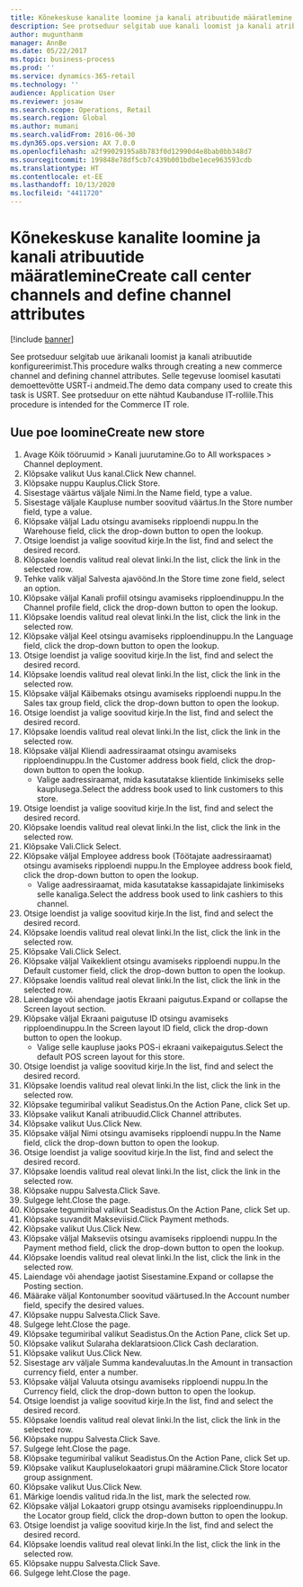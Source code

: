 ```yaml
---
title: Kõnekeskuse kanalite loomine ja kanali atribuutide määratlemine
description: See protseduur selgitab uue kanali loomist ja kanali atribuutide määratlemist.
author: mugunthanm
manager: AnnBe
ms.date: 05/22/2017
ms.topic: business-process
ms.prod: ''
ms.service: dynamics-365-retail
ms.technology: ''
audience: Application User
ms.reviewer: josaw
ms.search.scope: Operations, Retail
ms.search.region: Global
ms.author: mumani
ms.search.validFrom: 2016-06-30
ms.dyn365.ops.version: AX 7.0.0
ms.openlocfilehash: a2f99029195a8b783f0d12990d4e8bab0bb348d7
ms.sourcegitcommit: 199848e78df5cb7c439b001bdbe1ece963593cdb
ms.translationtype: HT
ms.contentlocale: et-EE
ms.lasthandoff: 10/13/2020
ms.locfileid: "4411720"
---
```

# <a name="create-call-center-channels-and-define-channel-attributes"></a><span data-ttu-id="d52df-103">Kõnekeskuse kanalite loomine ja kanali atribuutide määratlemine</span><span class="sxs-lookup"><span data-stu-id="d52df-103">Create call center channels and define channel attributes</span></span>

[!include [banner](../includes/banner.md)]

<span data-ttu-id="d52df-104">See protseduur selgitab uue ärikanali loomist ja kanali atribuutide konfigureerimist.</span><span class="sxs-lookup"><span data-stu-id="d52df-104">This procedure walks through creating a new commerce channel and defining channel attributes.</span></span> <span data-ttu-id="d52df-105">Selle tegevuse loomisel kasutati demoettevõtte USRT-i andmeid.</span><span class="sxs-lookup"><span data-stu-id="d52df-105">The demo data company used to create this task is USRT.</span></span> <span data-ttu-id="d52df-106">See protseduur on ette nähtud Kaubanduse IT-rollile.</span><span class="sxs-lookup"><span data-stu-id="d52df-106">This procedure is intended for the Commerce IT role.</span></span>


## <a name="create-new-store"></a><span data-ttu-id="d52df-107">Uue poe loomine</span><span class="sxs-lookup"><span data-stu-id="d52df-107">Create new store</span></span>
1. <span data-ttu-id="d52df-108">Avage Kõik tööruumid > Kanali juurutamine.</span><span class="sxs-lookup"><span data-stu-id="d52df-108">Go to All workspaces > Channel deployment.</span></span>
2. <span data-ttu-id="d52df-109">Klõpsake valikut Uus kanal.</span><span class="sxs-lookup"><span data-stu-id="d52df-109">Click New channel.</span></span>
3. <span data-ttu-id="d52df-110">Klõpsake nuppu Kauplus.</span><span class="sxs-lookup"><span data-stu-id="d52df-110">Click Store.</span></span>
4. <span data-ttu-id="d52df-111">Sisestage väärtus väljale Nimi.</span><span class="sxs-lookup"><span data-stu-id="d52df-111">In the Name field, type a value.</span></span>
5. <span data-ttu-id="d52df-112">Sisestage väljale Kaupluse number soovitud väärtus.</span><span class="sxs-lookup"><span data-stu-id="d52df-112">In the Store number field, type a value.</span></span>
6. <span data-ttu-id="d52df-113">Klõpsake väljal Ladu otsingu avamiseks ripploendi nuppu.</span><span class="sxs-lookup"><span data-stu-id="d52df-113">In the Warehouse field, click the drop-down button to open the lookup.</span></span>
7. <span data-ttu-id="d52df-114">Otsige loendist ja valige soovitud kirje.</span><span class="sxs-lookup"><span data-stu-id="d52df-114">In the list, find and select the desired record.</span></span>
8. <span data-ttu-id="d52df-115">Klõpsake loendis valitud real olevat linki.</span><span class="sxs-lookup"><span data-stu-id="d52df-115">In the list, click the link in the selected row.</span></span>
9. <span data-ttu-id="d52df-116">Tehke valik väljal Salvesta ajavöönd.</span><span class="sxs-lookup"><span data-stu-id="d52df-116">In the Store time zone field, select an option.</span></span>
10. <span data-ttu-id="d52df-117">Klõpsake väljal Kanali profiil otsingu avamiseks ripploendinuppu.</span><span class="sxs-lookup"><span data-stu-id="d52df-117">In the Channel profile field, click the drop-down button to open the lookup.</span></span>
11. <span data-ttu-id="d52df-118">Klõpsake loendis valitud real olevat linki.</span><span class="sxs-lookup"><span data-stu-id="d52df-118">In the list, click the link in the selected row.</span></span>
12. <span data-ttu-id="d52df-119">Klõpsake väljal Keel otsingu avamiseks ripploendinuppu.</span><span class="sxs-lookup"><span data-stu-id="d52df-119">In the Language field, click the drop-down button to open the lookup.</span></span>
13. <span data-ttu-id="d52df-120">Otsige loendist ja valige soovitud kirje.</span><span class="sxs-lookup"><span data-stu-id="d52df-120">In the list, find and select the desired record.</span></span>
14. <span data-ttu-id="d52df-121">Klõpsake loendis valitud real olevat linki.</span><span class="sxs-lookup"><span data-stu-id="d52df-121">In the list, click the link in the selected row.</span></span>
15. <span data-ttu-id="d52df-122">Klõpsake väljal Käibemaks otsingu avamiseks ripploendi nuppu.</span><span class="sxs-lookup"><span data-stu-id="d52df-122">In the Sales tax group field, click the drop-down button to open the lookup.</span></span>
16. <span data-ttu-id="d52df-123">Otsige loendist ja valige soovitud kirje.</span><span class="sxs-lookup"><span data-stu-id="d52df-123">In the list, find and select the desired record.</span></span>
17. <span data-ttu-id="d52df-124">Klõpsake loendis valitud real olevat linki.</span><span class="sxs-lookup"><span data-stu-id="d52df-124">In the list, click the link in the selected row.</span></span>
18. <span data-ttu-id="d52df-125">Klõpsake väljal Kliendi aadressiraamat otsingu avamiseks ripploendinuppu.</span><span class="sxs-lookup"><span data-stu-id="d52df-125">In the Customer address book field, click the drop-down button to open the lookup.</span></span>
    * <span data-ttu-id="d52df-126">Valige aadressiraamat, mida kasutatakse klientide linkimiseks selle kauplusega.</span><span class="sxs-lookup"><span data-stu-id="d52df-126">Select the address book used to link customers to this store.</span></span>  
19. <span data-ttu-id="d52df-127">Otsige loendist ja valige soovitud kirje.</span><span class="sxs-lookup"><span data-stu-id="d52df-127">In the list, find and select the desired record.</span></span>
20. <span data-ttu-id="d52df-128">Klõpsake loendis valitud real olevat linki.</span><span class="sxs-lookup"><span data-stu-id="d52df-128">In the list, click the link in the selected row.</span></span>
21. <span data-ttu-id="d52df-129">Klõpsake Vali.</span><span class="sxs-lookup"><span data-stu-id="d52df-129">Click Select.</span></span>
22. <span data-ttu-id="d52df-130">Klõpsake väljal Employee address book (Töötajate aadressiraamat) otsingu avamiseks ripploendi nuppu.</span><span class="sxs-lookup"><span data-stu-id="d52df-130">In the Employee address book field, click the drop-down button to open the lookup.</span></span>
    * <span data-ttu-id="d52df-131">Valige aadressiraamat, mida kasutatakse kassapidajate linkimiseks selle kanaliga.</span><span class="sxs-lookup"><span data-stu-id="d52df-131">Select the address book used to link cashiers to this channel.</span></span>  
23. <span data-ttu-id="d52df-132">Otsige loendist ja valige soovitud kirje.</span><span class="sxs-lookup"><span data-stu-id="d52df-132">In the list, find and select the desired record.</span></span>
24. <span data-ttu-id="d52df-133">Klõpsake loendis valitud real olevat linki.</span><span class="sxs-lookup"><span data-stu-id="d52df-133">In the list, click the link in the selected row.</span></span>
25. <span data-ttu-id="d52df-134">Klõpsake Vali.</span><span class="sxs-lookup"><span data-stu-id="d52df-134">Click Select.</span></span>
26. <span data-ttu-id="d52df-135">Klõpsake väljal Vaikeklient otsingu avamiseks ripploendi nuppu.</span><span class="sxs-lookup"><span data-stu-id="d52df-135">In the Default customer field, click the drop-down button to open the lookup.</span></span>
27. <span data-ttu-id="d52df-136">Klõpsake loendis valitud real olevat linki.</span><span class="sxs-lookup"><span data-stu-id="d52df-136">In the list, click the link in the selected row.</span></span>
28. <span data-ttu-id="d52df-137">Laiendage või ahendage jaotis Ekraani paigutus.</span><span class="sxs-lookup"><span data-stu-id="d52df-137">Expand or collapse the Screen layout section.</span></span>
29. <span data-ttu-id="d52df-138">Klõpsake väljal Ekraani paigutuse ID otsingu avamiseks ripploendinuppu.</span><span class="sxs-lookup"><span data-stu-id="d52df-138">In the Screen layout ID field, click the drop-down button to open the lookup.</span></span>
    * <span data-ttu-id="d52df-139">Valige selle kaupluse jaoks POS-i ekraani vaikepaigutus.</span><span class="sxs-lookup"><span data-stu-id="d52df-139">Select the default POS screen layout for this store.</span></span>  
30. <span data-ttu-id="d52df-140">Otsige loendist ja valige soovitud kirje.</span><span class="sxs-lookup"><span data-stu-id="d52df-140">In the list, find and select the desired record.</span></span>
31. <span data-ttu-id="d52df-141">Klõpsake loendis valitud real olevat linki.</span><span class="sxs-lookup"><span data-stu-id="d52df-141">In the list, click the link in the selected row.</span></span>
32. <span data-ttu-id="d52df-142">Klõpsake tegumiribal valikut Seadistus.</span><span class="sxs-lookup"><span data-stu-id="d52df-142">On the Action Pane, click Set up.</span></span>
33. <span data-ttu-id="d52df-143">Klõpsake valikut Kanali atribuudid.</span><span class="sxs-lookup"><span data-stu-id="d52df-143">Click Channel attributes.</span></span>
34. <span data-ttu-id="d52df-144">Klõpsake valikut Uus.</span><span class="sxs-lookup"><span data-stu-id="d52df-144">Click New.</span></span>
35. <span data-ttu-id="d52df-145">Klõpsake väljal Nimi otsingu avamiseks ripploendi nuppu.</span><span class="sxs-lookup"><span data-stu-id="d52df-145">In the Name field, click the drop-down button to open the lookup.</span></span>
36. <span data-ttu-id="d52df-146">Otsige loendist ja valige soovitud kirje.</span><span class="sxs-lookup"><span data-stu-id="d52df-146">In the list, find and select the desired record.</span></span>
37. <span data-ttu-id="d52df-147">Klõpsake loendis valitud real olevat linki.</span><span class="sxs-lookup"><span data-stu-id="d52df-147">In the list, click the link in the selected row.</span></span>
38. <span data-ttu-id="d52df-148">Klõpsake nuppu Salvesta.</span><span class="sxs-lookup"><span data-stu-id="d52df-148">Click Save.</span></span>
39. <span data-ttu-id="d52df-149">Sulgege leht.</span><span class="sxs-lookup"><span data-stu-id="d52df-149">Close the page.</span></span>
40. <span data-ttu-id="d52df-150">Klõpsake tegumiribal valikut Seadistus.</span><span class="sxs-lookup"><span data-stu-id="d52df-150">On the Action Pane, click Set up.</span></span>
41. <span data-ttu-id="d52df-151">Klõpsake suvandit Makseviisid.</span><span class="sxs-lookup"><span data-stu-id="d52df-151">Click Payment methods.</span></span>
42. <span data-ttu-id="d52df-152">Klõpsake valikut Uus.</span><span class="sxs-lookup"><span data-stu-id="d52df-152">Click New.</span></span>
43. <span data-ttu-id="d52df-153">Klõpsake väljal Makseviis otsingu avamiseks ripploendi nuppu.</span><span class="sxs-lookup"><span data-stu-id="d52df-153">In the Payment method field, click the drop-down button to open the lookup.</span></span>
44. <span data-ttu-id="d52df-154">Klõpsake loendis valitud real olevat linki.</span><span class="sxs-lookup"><span data-stu-id="d52df-154">In the list, click the link in the selected row.</span></span>
45. <span data-ttu-id="d52df-155">Laiendage või ahendage jaotist Sisestamine.</span><span class="sxs-lookup"><span data-stu-id="d52df-155">Expand or collapse the Posting section.</span></span>
46. <span data-ttu-id="d52df-156">Määrake väljal Kontonumber soovitud väärtused.</span><span class="sxs-lookup"><span data-stu-id="d52df-156">In the Account number field, specify the desired values.</span></span>
47. <span data-ttu-id="d52df-157">Klõpsake nuppu Salvesta.</span><span class="sxs-lookup"><span data-stu-id="d52df-157">Click Save.</span></span>
48. <span data-ttu-id="d52df-158">Sulgege leht.</span><span class="sxs-lookup"><span data-stu-id="d52df-158">Close the page.</span></span>
49. <span data-ttu-id="d52df-159">Klõpsake tegumiribal valikut Seadistus.</span><span class="sxs-lookup"><span data-stu-id="d52df-159">On the Action Pane, click Set up.</span></span>
50. <span data-ttu-id="d52df-160">Klõpsake valikut Sularaha deklaratsioon.</span><span class="sxs-lookup"><span data-stu-id="d52df-160">Click Cash declaration.</span></span>
51. <span data-ttu-id="d52df-161">Klõpsake valikut Uus.</span><span class="sxs-lookup"><span data-stu-id="d52df-161">Click New.</span></span>
52. <span data-ttu-id="d52df-162">Sisestage arv väljale Summa kandevaluutas.</span><span class="sxs-lookup"><span data-stu-id="d52df-162">In the Amount in transaction currency field, enter a number.</span></span>
53. <span data-ttu-id="d52df-163">Klõpsake väljal Valuuta otsingu avamiseks ripploendi nuppu.</span><span class="sxs-lookup"><span data-stu-id="d52df-163">In the Currency field, click the drop-down button to open the lookup.</span></span>
54. <span data-ttu-id="d52df-164">Otsige loendist ja valige soovitud kirje.</span><span class="sxs-lookup"><span data-stu-id="d52df-164">In the list, find and select the desired record.</span></span>
55. <span data-ttu-id="d52df-165">Klõpsake loendis valitud real olevat linki.</span><span class="sxs-lookup"><span data-stu-id="d52df-165">In the list, click the link in the selected row.</span></span>
56. <span data-ttu-id="d52df-166">Klõpsake nuppu Salvesta.</span><span class="sxs-lookup"><span data-stu-id="d52df-166">Click Save.</span></span>
57. <span data-ttu-id="d52df-167">Sulgege leht.</span><span class="sxs-lookup"><span data-stu-id="d52df-167">Close the page.</span></span>
58. <span data-ttu-id="d52df-168">Klõpsake tegumiribal valikut Seadistus.</span><span class="sxs-lookup"><span data-stu-id="d52df-168">On the Action Pane, click Set up.</span></span>
59. <span data-ttu-id="d52df-169">Klõpsake valikut Kaupluselokaatori grupi määramine.</span><span class="sxs-lookup"><span data-stu-id="d52df-169">Click Store locator group assignment.</span></span>
60. <span data-ttu-id="d52df-170">Klõpsake valikut Uus.</span><span class="sxs-lookup"><span data-stu-id="d52df-170">Click New.</span></span>
61. <span data-ttu-id="d52df-171">Märkige loendis valitud rida.</span><span class="sxs-lookup"><span data-stu-id="d52df-171">In the list, mark the selected row.</span></span>
62. <span data-ttu-id="d52df-172">Klõpsake väljal Lokaatori grupp otsingu avamiseks ripploendinuppu.</span><span class="sxs-lookup"><span data-stu-id="d52df-172">In the Locator group field, click the drop-down button to open the lookup.</span></span>
63. <span data-ttu-id="d52df-173">Otsige loendist ja valige soovitud kirje.</span><span class="sxs-lookup"><span data-stu-id="d52df-173">In the list, find and select the desired record.</span></span>
64. <span data-ttu-id="d52df-174">Klõpsake loendis valitud real olevat linki.</span><span class="sxs-lookup"><span data-stu-id="d52df-174">In the list, click the link in the selected row.</span></span>
65. <span data-ttu-id="d52df-175">Klõpsake nuppu Salvesta.</span><span class="sxs-lookup"><span data-stu-id="d52df-175">Click Save.</span></span>
66. <span data-ttu-id="d52df-176">Sulgege leht.</span><span class="sxs-lookup"><span data-stu-id="d52df-176">Close the page.</span></span>

